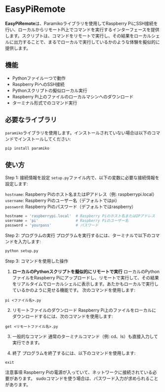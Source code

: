 # EasyPiRemote

**EasyPiRemote**は、Paramikoライブラリを使用してRaspberry PiにSSH接続を行い、ローカルからリモートPi上でコマンドを実行するインターフェースを提供します。スクリプトは、コマンドをリモートで実行し、その結果をローカルシェルに出力することで、まるでローカルで実行しているかのような体験を擬似的に提供します。
## 機能
- Pythonファイル一つで動作
- Raspberry PiへのSSH接続
- Pythonスクリプトの擬似ローカル実行
- Raspberry Pi上のファイルのローカルマシンへのダウンロード
- ターミナル形式でのコマンド実行


## 必要なライブラリ
`paramiko`ライブラリを使用します。インストールされていない場合は以下のコマンドでインストールしてください:

```bash
pip install paramiko
```
## 使い方
Step 1: 接続情報を設定
`setup.py`ファイル内で、以下の変数に必要な接続情報を設定します:

`hostname`: Raspberry Piのホスト名またはIPアドレス（例: raspberrypi.local）<br>
`username`: Raspberry Piのユーザー名（デフォルトではpi）<br>
`password`: Raspberry Piのパスワード（デフォルトではraspberry）<br>

```python
hostname = 'raspberrypi.local'  # Raspberry Piのホスト名またはIPアドレス
username = 'pi'                 # Raspberry Piのユーザー名
password = 'yourpass'           # パスワード

```
Step 2: プログラムの実行
プログラムを実行するには、ターミナルで以下のコマンドを入力します:
```bash
python setup.py
```
Step 3: コマンドを使用した操作

1. **ローカルのPythonスクリプトを擬似的にリモートで実行**
   ローカルのPythonファイルをRaspberry Piにアップロードし、リモートで実行して、その結果をリアルタイムでローカルシェルに表示します。あたかもローカルで実行しているかのように見せる機能です。
   次のコマンドを使用します:
```Terminal
pi <ファイル名>.py
```

2. リモートファイルのダウンロード
Raspberry Pi上のファイルをローカルにダウンロードするには、次のコマンドを使用します:

```Terminal
get <リモートファイル名>.py
```

3. 一般的なコマンド
通常のターミナルコマンド（例: cd、ls）も直接入力して実行できます。

4. 終了
プログラムを終了するには、以下のコマンドを使用します:
```Terminal
exit
```




注意事項
Raspberry Piの電源が入っていて、ネットワークに接続されている必要があります。
sudoコマンドを使う場合は、パスワード入力が求められることがあります。
